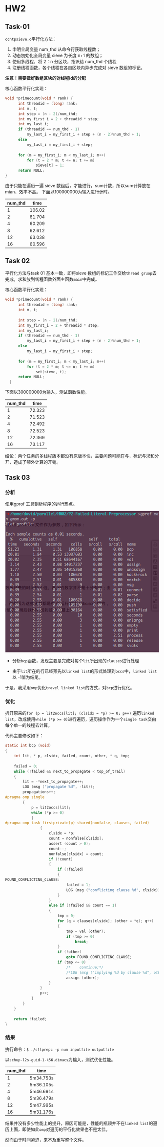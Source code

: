 # HW2

## Task-01

`ccntpsieve.c`平行化方法：

1. 申明全局变量 num_thd 从命令行获取线程数；
2. 动态初始化全局变量 sieve 为长度 n+1 的数组；
3. 使用多线程，将 2：n 分区块，指派给 num_thd 个线程
4. 注册线程函数，各个线程在各自区块内异步完成对 sieve 数组的标记。

**注意！需要做好数组区块的对线程id的分配**

核心函数平行化实现：

```c
void *primecount(void * rank) {
      int threadid = (long) rank;
      int m, t;
      int step = (n - 2)/num_thd;
      int my_first_i = 2 + threadid * step;
      int my_last_i;
      if (threadid == num_thd - 1)
          my_last_i = my_first_i + step + (n - 2)%num_thd + 1;
      else 
          my_last_i = my_first_i + step;
  
      for (m = my_first_i; m < my_last_i; m++) 
          for (t = 2 * m; t <= n; t += m)
              sieve[t] = 1;                                                  
      return NULL;
}
```

由于只能在遍历一遍 sieve 数组后，才能进行，sum计数，所以sum计算放在mian，效率不高。
下面以100000000为输入进行计时。


num_thd    |    time
--------------- | ----------
1                 | 106.02
2                 | 61.704
4                 | 60.209
8                 | 62.612
12               | 63.038
16               | 60.596

## Task 02

平行化方法与task 01 基本一致，即将sieve 数组的标记工作交给`thread gruop`去完成，求和放到线程函数外面主函数`main`中完成。

核心函数平行化实现：

```c
void *primecount(void * rank) {                                           
      int threadid = (long) rank;
      int m, t;
          
      int step = (n - 2)/num_thd;
      int my_first_i = 2 + threadid * step;
      int my_last_i;
      if (threadid == num_thd - 1)
          my_last_i = my_first_i + step + (n - 2)%num_thd + 1;
      else
          my_last_i = my_first_i + step;
  
      for (m = my_first_i; m < my_last_i; m++)
          for (t = 2 * m; t <= n; t += m)
              set(sieve, t);
      return NULL;
  }
```

下面以300000000为输入，测试函数性能。

num_thd    |    time
--------------- | ----------
1                 | 72.323
2                 | 71.523
4                 | 72.492
8                 | 72.523
12               | 72.369
16               | 73.117

结论：两个任务的多线程版本都没有原版本快，主要问题可能在与，标记与求和分开，造成了额外计算的开销。


## Task 03

### 分析

使用gprof 工具剖析程序的运行热点。

![](../picture/1.png)

* 分析`bcp`函数，发现主要是完成对每个`lit`所出现的`clauses`进行处理

* 由于`lit`所在的行已经预先以`linked list`的形式处理到`occs`中，`linked list`以 -1值为结尾。

于是，我采用`omp`优化`travel linked list`的方式，对`bcp`进行优化。

### 优化

拆开原来的`for (p = lit2occs[lit]; (clsidx = *p) >= 0; p++)` 遍历`linked list`，改成使用`while (*p >= 0)`进行遍历，遍历操作作为一个`single task`交由每个单一的线程去计算。

代码主要修改如下：

```c
static int bcp (void)
{
    int lit, * p, clsidx, failed, count, other, * q, tmp;

    failed = 0;
    while (!failed && next_to_propagate < top_of_trail)
    {   
        lit = -*next_to_propagate++;
        LOG (msg ("propagate %d", -lit));
        propagations++;
#pragma omp single
        {   
            p = lit2occs[lit];
            while (*p >= 0)
            {   
#pragma omp task firstprivate(p) shared(nonfalse, clauses, failed)
                {   
                    clsidx = *p; 
                    count = nonfalse[clsidx];                                  
                    assert (count > 0); 
                    count--;
                    nonfalse[clsidx] = count;
                    if (!count)
                    {   
                        if (!failed)
                        {   
FOUND_CONFLICTING_CLAUSE:
                            failed = 1;
                            LOG (msg ("conflicting clause %d", clsidx));
                        }   
                    }   
                    else if (!failed && count == 1)
                    {   
                        tmp = 0;
                        for (q = clauses[clsidx]; (other = *q); q++)
                        {   
                            tmp = val (other);
                            if (tmp >= 0)
                                break;
                        }   
                        if (!other)
                            goto FOUND_CONFLICTING_CLAUSE;
                        if (tmp <= 0)
                            /*    continue;*/
                            /*LOG (msg ("implying %d by clause %d", other, clsidx));*/
                            assign (other);
                    }   
                }   
                p++;
            }   
        } 
    }                                                                          

    return !failed;
}
```

### 结果

执行命令：`$ ./sflprepc -p num inputfile outputfile`

以`schup-l2s-guid-1-k56.dimacs`为输入，测试优化性能。

num_thd    |    time
--------------- | ----------
1                 | 5m34.753s
2                 | 5m36.105s
4                 | 5m46.691s
8                 | 5m36.479s
12               | 5m47.995s
16               | 5m31.176s

结果并没有多少性能上的提升，原因可能是，性能的瓶颈并不在`linked list`的遍历上面，即使如此`omp`对遍历的平行化效果也不是太佳。

然而由于时间紧迫，来不及重写整个文件。